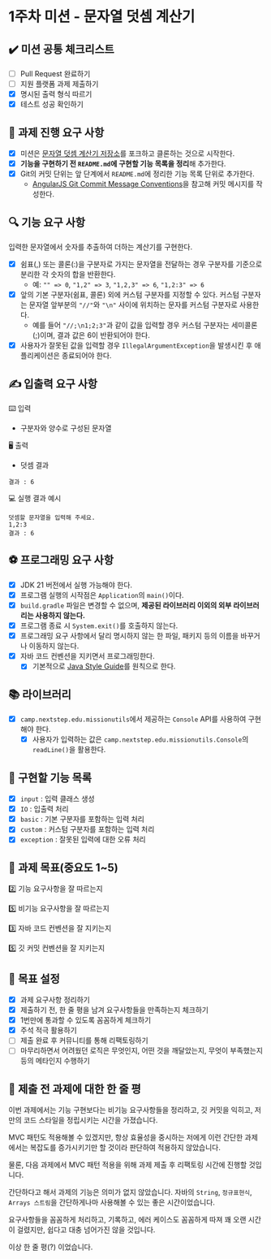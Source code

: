 # 1주차 미션 - 문자열 덧셈 계산기

## ✔️ 미션 공통 체크리스트

- [ ] Pull Request 완료하기
- [ ] 지원 플랫폼 과제 제출하기
- [x] 명시된 출력 형식 따르기
- [x] 테스트 성공 확인하기

## 🚀 과제 진행 요구 사항

- [x] 미션은 [문자열 덧셈 계산기 저장소](https://github.com/woowacourse-precourse/java-calculator-7)를 포크하고 클론하는 것으로 시작한다.
- [x] **기능을 구현하기 전 `README.md`에 구현할 기능 목록을 정리**해 추가한다.
- [x] Git의 커밋 단위는 앞 단계에서 `README.md`에 정리한 기능 목록 단위로 추가한다.
    - [AngularJS Git Commit Message Conventions](https://gist.github.com/stephenparish/9941e89d80e2bc58a153)을 참고해 커밋
      메시지를 작성한다.

## 🔍 기능 요구 사항

입력한 문자열에서 숫자를 추출하여 더하는 계산기를 구현한다.

- [x] 쉼표(,) 또는 콜론(:)을 구분자로 가지는 문자열을 전달하는 경우 구분자를 기준으로 분리한 각 숫자의 합을 반환한다.
    - 예: `"" => 0`, `"1,2" => 3`, `"1,2,3" => 6`, `"1,2:3" => 6`
- [x] 앞의 기본 구분자(쉼표, 콜론) 외에 커스텀 구분자를 지정할 수 있다. 커스텀 구분자는 문자열 앞부분의 `"//"`와 `"\n"` 사이에 위치하는 문자를 커스텀 구분자로 사용한다.
    - 예를 들어 `"//;\n1;2;3"`과 같이 값을 입력할 경우 커스텀 구분자는 세미콜론(;)이며, 결과 값은 6이 반환되어야 한다.
- [x] 사용자가 잘못된 값을 입력할 경우 `IllegalArgumentException`을 발생시킨 후 애플리케이션은 종료되어야 한다.

## ✍️ 입출력 요구 사항

⌨️ 입력

- 구분자와 양수로 구성된 문자열

🖥 출력

- 덧셈 결과

```
결과 : 6
```

💻 실행 결과 예시

```
덧셈할 문자열을 입력해 주세요.
1,2:3
결과 : 6
```

## ⚽ 프로그래밍 요구 사항

- [x] JDK 21 버전에서 실행 가능해야 한다.
- [x] 프로그램 실행의 시작점은 `Application`의 `main()`이다.
- [x] `build.gradle` 파일은 변경할 수 없으며, **제공된 라이브러리 이외의 외부 라이브러리는 사용하지 않는다.**
- [x] 프로그램 종료 시 `System.exit()`를 호출하지 않는다.
- [x] 프로그래밍 요구 사항에서 달리 명시하지 않는 한 파일, 패키지 등의 이름을 바꾸거나 이동하지 않는다.
- [x] 자바 코드 컨벤션을 지키면서 프로그래밍한다.
    - [x] 기본적으로 [Java Style Guide](https://github.com/woowacourse/woowacourse-docs/tree/main/styleguide/java)를 원칙으로 한다.

## 📚 라이브러리

- [x] `camp.nextstep.edu.missionutils`에서 제공하는 `Console` API를 사용하여 구현해야 한다.
    - [x] 사용자가 입력하는 값은 `camp.nextstep.edu.missionutils.Console`의 `readLine()`을 활용한다.

## 📜 구현할 기능 목록

- [x] `input` : 입력 클래스 생성
- [x] `IO` : 입출력 처리
- [x] `basic` : 기본 구분자를 포함하는 입력 처리
- [x] `custom` : 커스텀 구분자를 포함하는 입력 처리
- [x] `exception` : 잘못된 입력에 대한 오류 처리

## 🤔 과제 목표(중요도 1~5)

2️⃣ 기능 요구사항을 잘 따르는지

5️⃣ 비기능 요구사항을 잘 따르는지

3️⃣ 자바 코드 컨벤션을 잘 지키는지

5️⃣ 깃 커밋 컨벤션을 잘 지키는지

## 🧗 목표 설정

- [x] 과제 요구사항 정리하기
- [x] 제출하기 전, 한 줄 평을 남겨 요구사항들을 만족하는지 체크하기
- [x] 1번만에 통과할 수 있도록 꼼꼼하게 체크하기
- [x] 주석 적극 활용하기
- [ ] 제출 완료 후 커뮤니티를 통해 리팩토링하기
- [ ] 마무리하면서 어려웠던 로직은 무엇인지, 어떤 것을 깨달았는지, 무엇이 부족했는지 등의 메타인지 수행하기

## 👀 제출 전 과제에 대한 한 줄 평

이번 과제에서는 기능 구현보다는 비기능 요구사항들을 정리하고, 깃 커밋을 익히고, 저만의 코드 스타일을 정립시키는 시간을 가졌습니다.

MVC 패턴도 적용해볼 수 있겠지만, 항상 효율성을 중시하는 저에게 이런 간단한 과제에서는 복잡도를 증가시키기만 할 것이라 판단하여 적용하지 않았습니다.

물론, 다음 과제에서 MVC 패턴 적용을 위해 과제 제출 후 리팩토링 시간에 진행할 것입니다.

간단하다고 해서 과제의 기능은 의미가 없지 않았습니다. 자바의 `String`, `정규표현식`, `Arrays 스트림`을 간단하게나마 사용해볼 수 있는 좋은 시간이었습니다.

요구사항들을 꼼꼼하게 처리하고, 기록하고, 에러 케이스도 꼼꼼하게 따져 꽤 오랜 시간이 걸렸지만, 쉽다고 대충 넘어가진 않을 것입니다.

이상 한 줄 평(?) 이었습니다.